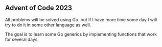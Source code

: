 ## Advent of Code 2023

All problems will be solved using Go. but If I have more time some day I will try to do it in some other language as well.

The goal is to learn some Go generics by implementing functions that work for several days.